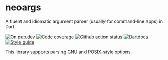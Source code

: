 # neoargs

A fluent and idiomatic argument parser (usually for command-line apps) in Dart.

[![On pub.dev][pub_img]][pub_url]
[![Code coverage][cov_img]][cov_url]
[![Github action status][gha_img]][gha_url]
[![Dartdocs][doc_img]][doc_url]
[![Style guide][sty_img]][sty_url]

[pub_url]: https://pub.dartlang.org/packages/neoargs
[pub_img]: https://img.shields.io/pub/v/neoargs.svg
[gha_url]: https://github.com/neo-dart/neoargs/actions
[gha_img]: https://github.com/neo-dart/neoargs/workflows/Dart/badge.svg
[cov_url]: https://codecov.io/gh/neo-dart/neoargs
[cov_img]: https://codecov.io/gh/neo-dart/neoargs/branch/main/graph/badge.svg
[doc_url]: https://www.dartdocs.org/documentation/neoargs/latest
[doc_img]: https://img.shields.io/badge/Documentation-neoargs-blue.svg
[sty_url]: https://pub.dev/packages/neodart
[sty_img]: https://img.shields.io/badge/style-neodart-9cf.svg

This library supports parsing [GNU][] and [POSIX][]-style options.

[gnu]: https://www.gnu.org/prep/standards/standards.html#Command_002dLine-Interfaces
[posix]: https://pubs.opengroup.org/onlinepubs/009695399/basedefs/xbd_chap12.html#tag_12_02
